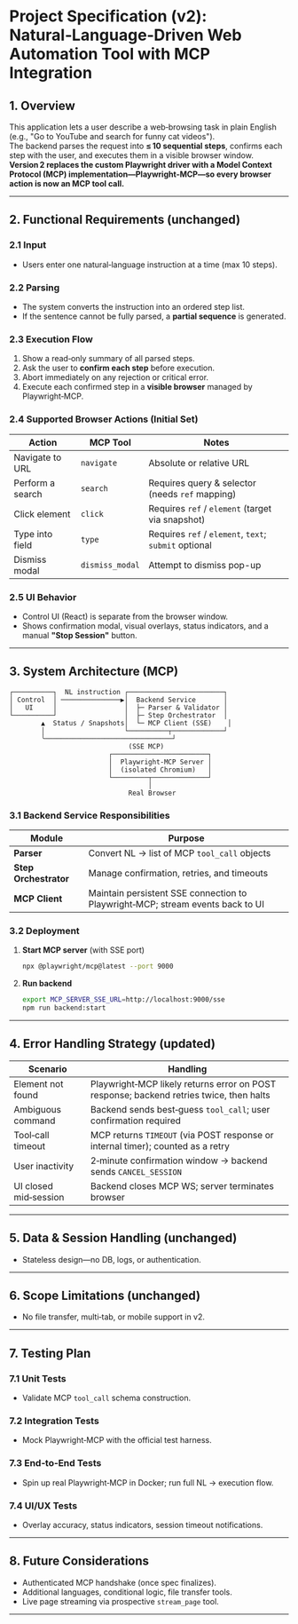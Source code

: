 # Project Specification (v2): Natural‑Language‑Driven Web Automation Tool with MCP Integration

## 1. Overview
This application lets a user describe a web‑browsing task in plain English (e.g., "Go to YouTube and search for funny cat videos").  
The backend parses the request into **≤ 10 sequential steps**, confirms each step with the user, and executes them in a visible browser window.  
**Version 2 replaces the custom Playwright driver with a Model Context Protocol (MCP) implementation—Playwright‑MCP—so every browser action is now an MCP tool call.**

---

## 2. Functional Requirements (unchanged)

### 2.1 Input
* Users enter one natural‑language instruction at a time (max 10 steps).

### 2.2 Parsing
* The system converts the instruction into an ordered step list.
* If the sentence cannot be fully parsed, a **partial sequence** is generated.

### 2.3 Execution Flow
1. Show a read‑only summary of all parsed steps.  
2. Ask the user to **confirm each step** before execution.  
3. Abort immediately on any rejection or critical error.  
4. Execute each confirmed step in a **visible browser** managed by Playwright‑MCP.

### 2.4 Supported Browser Actions (Initial Set)
| Action | MCP Tool | Notes |
|--------|----------|-------|
| Navigate to URL | `navigate` | Absolute or relative URL |
| Perform a search | `search` | Requires query & selector (needs `ref` mapping) |
| Click element | `click` | Requires `ref` / `element` (target via snapshot) |
| Type into field | `type` | Requires `ref` / `element`, `text`; `submit` optional |
| Dismiss modal | `dismiss_modal` | Attempt to dismiss pop-up |

### 2.5 UI Behavior
* Control UI (React) is separate from the browser window.  
* Shows confirmation modal, visual overlays, status indicators, and a manual **"Stop Session"** button.

---

## 3. **System Architecture (MCP)**

```
┌──────────┐  NL instruction ┌────────────────────────┐
│ Control  │ ───────────────▶│  Backend Service       │
│   UI     │                 │  ├─ Parser & Validator │
└──────────┘                 │  ├─ Step Orchestrator  │
        ▲  Status / Snapshots│  └─ MCP Client (SSE)    │
        │                    └──────────┬─────────────┘
        ╰────────────────────────────────┘
                              (SSE MCP)
                         ┌────────────────────────┐
                         │  Playwright‑MCP Server │
                         │  (isolated Chromium)   │
                         └─────────┬──────────────┘
                                   │
                              Real Browser
```

### 3.1 Backend Service Responsibilities
| Module | Purpose |
|--------|---------|
| **Parser** | Convert NL → list of MCP `tool_call` objects |
| **Step Orchestrator** | Manage confirmation, retries, and timeouts |
| **MCP Client** | Maintain persistent SSE connection to Playwright‑MCP; stream events back to UI |

### 3.2 Deployment
1. **Start MCP server** (with SSE port)
   ```bash
   npx @playwright/mcp@latest --port 9000
   ```
2. **Run backend**
   ```bash
   export MCP_SERVER_SSE_URL=http://localhost:9000/sse
   npm run backend:start
   ```

---

## 4. Error Handling Strategy (updated)

| Scenario | Handling |
|----------|----------|
| Element not found | Playwright‑MCP likely returns error on POST response; backend retries twice, then halts |
| Ambiguous command | Backend sends best‑guess `tool_call`; user confirmation required |
| Tool‑call timeout | MCP returns `TIMEOUT` (via POST response or internal timer); counted as a retry |
| User inactivity | 2‑minute confirmation window → backend sends `CANCEL_SESSION` |
| UI closed mid‑session | Backend closes MCP WS; server terminates browser |

---

## 5. Data & Session Handling (unchanged)
* Stateless design—no DB, logs, or authentication.

---

## 6. Scope Limitations (unchanged)
* No file transfer, multi‑tab, or mobile support in v2.

---

## 7. Testing Plan

### 7.1 Unit Tests
* Validate MCP `tool_call` schema construction.

### 7.2 Integration Tests
* Mock Playwright‑MCP with the official test harness.

### 7.3 End‑to‑End Tests
* Spin up real Playwright‑MCP in Docker; run full NL → execution flow.

### 7.4 UI/UX Tests
* Overlay accuracy, status indicators, session timeout notifications.

---

## 8. Future Considerations
* Authenticated MCP handshake (once spec finalizes).
* Additional languages, conditional logic, file transfer tools.
* Live page streaming via prospective `stream_page` tool.

---
